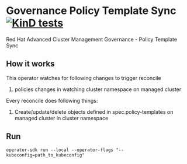[comment]: # ( Copyright Contributors to the Open Cluster Management project )

# Governance Policy Template Sync [![KinD tests](https://github.com/open-cluster-management/governance-policy-template-sync/actions/workflows/kind.yml/badge.svg?branch=main&event=push)](https://github.com/open-cluster-management/governance-policy-template-sync/actions/workflows/kind.yml)
Red Hat Advanced Cluster Management Governance - Policy Template Sync

## How it works

This operator watches for following changes to trigger reconcile


1. policies changes in watching cluster namespace on managed cluster

Every reconcile does following things:

1. Create/update/delete objects defined in spec.policy-templates on managed cluster in cluster namespace

## Run
```
operator-sdk run --local --operator-flags "--kubeconfig=path_to_kubeconfig"
```

<!---
Date: Jan/04/2021
-->
